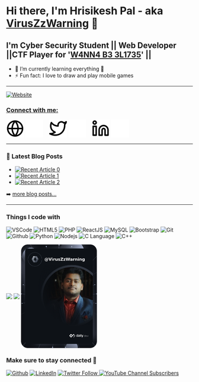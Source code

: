 # Hi there, I'm Hrisikesh Pal - aka [VirusZzWarning](https://viruszzwarning.medium.com) 👋 


## I'm Cyber Security Student || Web Developer ||CTF Player for '[W4NN4 B3 3L1735](https://ctftime.org/team/194276)' ||

- 🌱 I’m currently learning everything 🤣
- ⚡ Fun fact: I love to draw and play mobile games




---
<a target="_blank" href="https://officialhrisikesh.000webhostapp.com/"><img alt="Website" src="https://img.shields.io/website?down_color=red&down_message=Offline&label=Website%20Status&logo=tryhackme&logoColor=white&style=flat-square&up_message=Online&url=https%3A%2F%2Fofficialhrisikesh.000webhostapp.com%2F">

### Connect with me:

[![website](./img/globe-light.svg)](https://viruszzwarning.medium.com#gh-light-mode-only)
[![website](./img/globe-dark.svg)](https://viruszzwarning.medium.com#gh-dark-mode-only)
&nbsp;&nbsp;
[![website](./img/twitter-light.svg)](https://twitter.com/intent/follow?original_referer=https%3A%2F%2Fgithub.com%2FcodeSTACKr&screen_name=hrisikesh_pal#gh-light-mode-only)
[![website](./img/twitter-dark.svg)](https://twitter.com/intent/follow?original_referer=https%3A%2F%2Fgithub.com%2FcodeSTACKr&screen_name=hrisikesh_pal#gh-dark-mode-only)
&nbsp;&nbsp;
[![website](./img/linkedin-light.svg)](https://www.linkedin.com/in/viruszzwarning#gh-light-mode-only)
[![website](./img/linkedin-dark.svg)](https://www.linkedin.com/in/viruszzwarning#gh-dark-mode-only)
&nbsp;&nbsp;




---

### 📕 Latest Blog Posts

<!-- BLOG-POST-LIST:START -->
- <a target="_blank" href="https://github-readme-medium-recent-article.vercel.app/medium/@viruszzwarning/0"><img src="https://github-readme-medium-recent-article.vercel.app/medium/@viruszzwarning/0" alt="Recent Article 0"></a>
- <a target="_blank" href="https://github-readme-medium-recent-article.vercel.app/medium/@viruszzwarning/1"><img src="https://github-readme-medium-recent-article.vercel.app/medium/@viruszzwarning/1" alt="Recent Article 1"></a>
- <a target="_blank" href="https://github-readme-medium-recent-article.vercel.app/medium/@viruszzwarning/2"><img src="https://github-readme-medium-recent-article.vercel.app/medium/@viruszzwarning/2" alt="Recent Article 2"></a> <br>
<!-- BLOG-POST-LIST:END -->
➡️ [more blog posts...](https://viruszzwarning.medium.com/)

---
<h3>Things I code with</h3>
<p>

<img alt="VSCode" src="https://img.shields.io/badge/-VS%20Code-blue?style=for-the-badge&logo=visualstudio&logoColor=white" />

<img alt="HTML5" src="https://img.shields.io/badge/-HTML5-E34F26?style=for-the-badge&logo=visualstudio&logoColor=white" />

<img alt="PHP" src="https://img.shields.io/badge/-PHP-45b8d8?style=for-the-badge&logo=php&logoColor=white" />

<img alt="ReactJS" src="https://img.shields.io/badge/React-20232A?style=for-the-badge&logo=react&logoColor=61DAFB" />

<img alt="MySQL" src="https://img.shields.io/badge/-MySQL-F9A03C?style=for-the-badge&logo=laravel&logoColor=white" />

<img alt="Bootstrap" src="https://img.shields.io/badge/-Bootstrap-green?style=for-the-badge&logo=Bootstrap&logoColor=white" />

<img alt="Git" src="https://img.shields.io/badge/-Git-F05032?style=for-the-badge&logo=Git&logoColor=white" />

<img alt="Github" src="https://img.shields.io/badge/-GitHub-grey?style=for-the-badge&logo=Github&logoColor=white" />

<img alt="Python" src="https://img.shields.io/badge/-python-3670A0?style=for-the-badge&logo=python&logoColor=yellow" />

<img alt="Nodejs" src="https://img.shields.io/badge/-Nodejs-43853d?style=for-the-badge&logo=Node.js&logoColor=white" />

<img alt="C Language" src="https://img.shields.io/badge/-C%20Language-blue?style=for-the-badge&logo=C&logoColor=white" />

<img alt="C++" src="https://img.shields.io/badge/-c++-blue?style=for-the-badge&logo=c%2B%2B&logoColor=white" />
</p>

<p align="center">
  
  <a href="https://github.com/VirusZzHkP"><img src="https://github-readme-stats.vercel.app/api?username=VirusZzHkP&count_private=true&show_icons=true&theme=midnight-purple&line_height=48&custom_title=Github_Stats&hide=stars&include_all_commits&card_width=205" align="center"></a>
  <a href="https://github.com/VirusZzHkP"><img src="https://github-readme-stats.vercel.app/api/top-langs/?username=VirusZzHkP&count_private=true&hide=html,scss,,ejs&theme=midnight-purple&card_width=205" align="center"></a>
<a href="hhttps://devcard.link/XBlaQa"><img src="https://github.com/VirusZzHkP/VirusZzHkP/blob/main/img/VirusZzWarning.png" width="205" alt="Hrisikesh's Dev Card" align="center"/></a>
</p>

<h3>Make sure to stay connected 🤗 </h3>
<p><a href="https://github.com/VirusZzHkP" target="_blank"><img alt="Github" src="https://img.shields.io/badge/GitHub-%2312100E.svg?&style=for-the-badge&logo=Github&logoColor=white" /></a>
<a href="https://www.linkedin.com/in/viruszzwarning" target="_blank"><img alt="LinkedIn" src="https://img.shields.io/badge/linkedin-%230077B5.svg?&style=for-the-badge&logo=linkedin&logoColor=white" /></a>
<a href="https://twitter.com/hrisikesh_pal" target="_blank"><img alt="Twitter Follow" src="https://img.shields.io/twitter/follow/hrisikesh_pal?color=blue&logoColor=yellow&style=for-the-badge">
<a href="https://www.youtube.com/channel/UC8TBVNC_3-Qnk7Nj3zJMeNA?sub_confirmation=1" target="_blank"><img alt="YouTube Channel Subscribers" src="https://img.shields.io/youtube/channel/subscribers/UC8TBVNC_3-Qnk7Nj3zJMeNA?style=for-the-badge">
</p>


